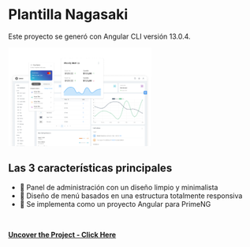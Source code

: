 #  Plantilla Nagasaki
Este proyecto se generó con Angular CLI versión 13.0.4.
<br>

<img src="https://raw.githubusercontent.com/claudiomezau/plantilla-sakai-ng-master/main/src/assets/demo/images/landing/screen-1.png" height="200">
<br>

## Las 3 características principales

* 📝 Panel de administración con un diseño limpio y minimalista
* 🌟 Diseño de menú basados ​​en una estructura totalmente responsiva
* 🔐  Se implementa como un proyecto Angular para PrimeNG
<br>

**[<i class="fa-solid fa-up-right-from-square"></i> Uncover the Project - Click Here](https://sakai.primeng.org/)**

